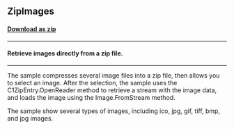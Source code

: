 ## ZipImages
#### [Download as zip](https://minhaskamal.github.io/DownGit/#/home?url=https://github.com/GrapeCity/ComponentOne-WinForms-Samples/tree/master/NetFramework\Zip\CS\ZipImages)
____
#### Retrieve images directly from a zip file.
____
The sample compresses several image files into a zip file, then allows you to select an image. After the selection, the sample uses the C1ZipEntry.OpenReader method to retrieve a stream with the image data, and loads the image using the Image.FromStream method. 

The sample show several types of images, including ico, jpg, gif, tiff, bmp, and jpg images. 